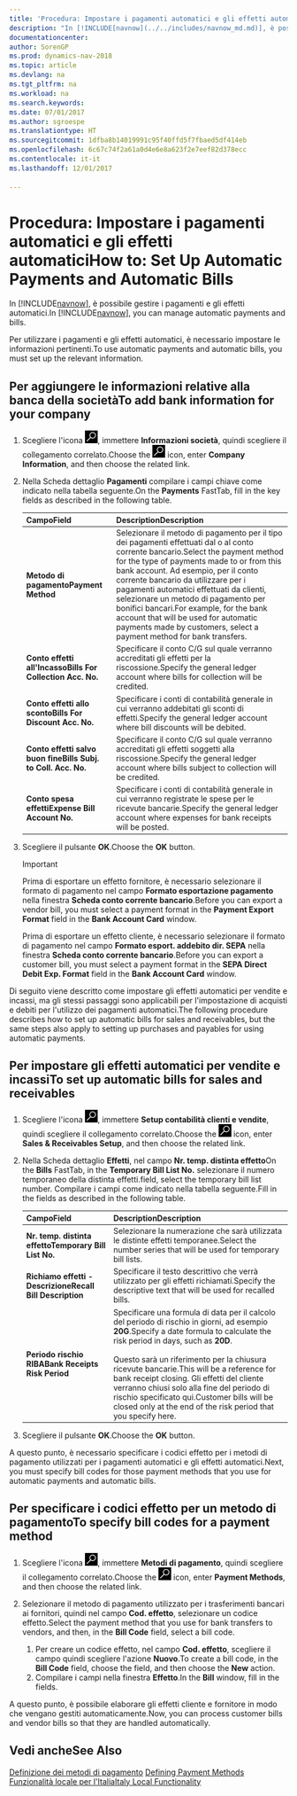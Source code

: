 ```yaml
---
title: 'Procedura: Impostare i pagamenti automatici e gli effetti automatici'
description: "In [!INCLUDE[navnow](../../includes/navnow_md.md)], è possibile gestire i pagamenti e gli effetti automatici."
documentationcenter: 
author: SorenGP
ms.prod: dynamics-nav-2018
ms.topic: article
ms.devlang: na
ms.tgt_pltfrm: na
ms.workload: na
ms.search.keywords: 
ms.date: 07/01/2017
ms.author: sgroespe
ms.translationtype: HT
ms.sourcegitcommit: 1dfba8b14019991c95f40ffd5f7fbaed5df414eb
ms.openlocfilehash: 6c67c74f2a61a0d4e6e8a623f2e7eef82d378ecc
ms.contentlocale: it-it
ms.lasthandoff: 12/01/2017

---
```

# <a name="how-to-set-up-automatic-payments-and-automatic-bills"></a><span data-ttu-id="973f0-103">Procedura: Impostare i pagamenti automatici e gli effetti automatici</span><span class="sxs-lookup"><span data-stu-id="973f0-103">How to: Set Up Automatic Payments and Automatic Bills</span></span>
<span data-ttu-id="973f0-104">In [!INCLUDE[navnow](../../includes/navnow_md.md)], è possibile gestire i pagamenti e gli effetti automatici.</span><span class="sxs-lookup"><span data-stu-id="973f0-104">In [!INCLUDE[navnow](../../includes/navnow_md.md)], you can manage automatic payments and bills.</span></span>  

<span data-ttu-id="973f0-105">Per utilizzare i pagamenti e gli effetti automatici, è necessario impostare le informazioni pertinenti.</span><span class="sxs-lookup"><span data-stu-id="973f0-105">To use automatic payments and automatic bills, you must set up the relevant information.</span></span>  

## <a name="to-add-bank-information-for-your-company"></a><span data-ttu-id="973f0-106">Per aggiungere le informazioni relative alla banca della società</span><span class="sxs-lookup"><span data-stu-id="973f0-106">To add bank information for your company</span></span>  

1.  <span data-ttu-id="973f0-107">Scegliere l'icona ![Cerca pagina o report](../../media/ui-search/search_small.png "icona Cerca pagina o report"), immettere **Informazioni società**, quindi scegliere il collegamento correlato.</span><span class="sxs-lookup"><span data-stu-id="973f0-107">Choose the ![Search for Page or Report](../../media/ui-search/search_small.png "Search for Page or Report icon") icon, enter **Company Information**, and then choose the related link.</span></span>  
2.  <span data-ttu-id="973f0-108">Nella Scheda dettaglio **Pagamenti** compilare i campi chiave come indicato nella tabella seguente.</span><span class="sxs-lookup"><span data-stu-id="973f0-108">On the **Payments** FastTab, fill in the key fields as described in the following table.</span></span>  

    |<span data-ttu-id="973f0-109">Campo</span><span class="sxs-lookup"><span data-stu-id="973f0-109">Field</span></span>|<span data-ttu-id="973f0-110">Description</span><span class="sxs-lookup"><span data-stu-id="973f0-110">Description</span></span>|  
    |------------------------------------|---------------------------------------|  
    |<span data-ttu-id="973f0-111">**Metodo di pagamento**</span><span class="sxs-lookup"><span data-stu-id="973f0-111">**Payment Method**</span></span>|<span data-ttu-id="973f0-112">Selezionare il metodo di pagamento per il tipo dei pagamenti effettuati dal o al conto corrente bancario.</span><span class="sxs-lookup"><span data-stu-id="973f0-112">Select the payment method for the type of payments made to or from this bank account.</span></span> <span data-ttu-id="973f0-113">Ad esempio, per il conto corrente bancario da utilizzare per i pagamenti automatici effettuati da clienti, selezionare un metodo di pagamento per bonifici bancari.</span><span class="sxs-lookup"><span data-stu-id="973f0-113">For example, for the bank account that will be used for automatic payments made by customers, select a payment method for bank transfers.</span></span>|  
    |<span data-ttu-id="973f0-114">**Conto effetti all'Incasso**</span><span class="sxs-lookup"><span data-stu-id="973f0-114">**Bills For Collection Acc. No.**</span></span>|<span data-ttu-id="973f0-115">Specificare il conto C/G sul quale verranno accreditati gli effetti per la riscossione.</span><span class="sxs-lookup"><span data-stu-id="973f0-115">Specify the general ledger account where bills for collection will be credited.</span></span>|  
    |<span data-ttu-id="973f0-116">**Conto effetti allo sconto**</span><span class="sxs-lookup"><span data-stu-id="973f0-116">**Bills For Discount Acc. No.**</span></span>|<span data-ttu-id="973f0-117">Specificare i conti di contabilità generale in cui verranno addebitati gli sconti di effetti.</span><span class="sxs-lookup"><span data-stu-id="973f0-117">Specify the general ledger account where bill discounts will be debited.</span></span>|  
    |<span data-ttu-id="973f0-118">**Conto effetti salvo buon fine**</span><span class="sxs-lookup"><span data-stu-id="973f0-118">**Bills Subj. to Coll. Acc. No.**</span></span>|<span data-ttu-id="973f0-119">Specificare il conto C/G sul quale verranno accreditati gli effetti soggetti alla riscossione.</span><span class="sxs-lookup"><span data-stu-id="973f0-119">Specify the general ledger account where bills subject to collection will be credited.</span></span>|  
    |<span data-ttu-id="973f0-120">**Conto spesa effetti**</span><span class="sxs-lookup"><span data-stu-id="973f0-120">**Expense Bill Account No.**</span></span>|<span data-ttu-id="973f0-121">Specificare i conti di contabilità generale in cui verranno registrate le spese per le ricevute bancarie.</span><span class="sxs-lookup"><span data-stu-id="973f0-121">Specify the general ledger account where expenses for bank receipts will be posted.</span></span>|  

5.  <span data-ttu-id="973f0-122">Scegliere il pulsante **OK**.</span><span class="sxs-lookup"><span data-stu-id="973f0-122">Choose the **OK** button.</span></span>  

    > [!IMPORTANT]  
    >  <span data-ttu-id="973f0-123">Prima di esportare un effetto fornitore, è necessario selezionare il formato di pagamento nel campo **Formato esportazione pagamento** nella finestra **Scheda conto corrente bancario**.</span><span class="sxs-lookup"><span data-stu-id="973f0-123">Before you can export a vendor bill, you must select a payment format in the **Payment Export Format** field in the **Bank Account Card** window.</span></span>  
    >   
    >  <span data-ttu-id="973f0-124">Prima di esportare un effetto cliente, è necessario selezionare il formato di pagamento nel campo **Formato esport. addebito dir. SEPA** nella finestra **Scheda conto corrente bancario**.</span><span class="sxs-lookup"><span data-stu-id="973f0-124">Before you can export a customer bill, you must select a payment format in the **SEPA Direct Debit Exp. Format** field in the **Bank Account Card** window.</span></span>  

<span data-ttu-id="973f0-125">Di seguito viene descritto come impostare gli effetti automatici per vendite e incassi, ma gli stessi passaggi sono applicabili per l'impostazione di acquisti e debiti per l'utilizzo dei pagamenti automatici.</span><span class="sxs-lookup"><span data-stu-id="973f0-125">The following procedure describes how to set up automatic bills for sales and receivables, but the same steps also apply to setting up purchases and payables for using automatic payments.</span></span>  

## <a name="to-set-up-automatic-bills-for-sales-and-receivables"></a><span data-ttu-id="973f0-126">Per impostare gli effetti automatici per vendite e incassi</span><span class="sxs-lookup"><span data-stu-id="973f0-126">To set up automatic bills for sales and receivables</span></span>  

1.  <span data-ttu-id="973f0-127">Scegliere l'icona ![Cerca pagina o report](../../media/ui-search/search_small.png "icona Cerca pagina o report"), immettere **Setup contabilità clienti e vendite**, quindi scegliere il collegamento correlato.</span><span class="sxs-lookup"><span data-stu-id="973f0-127">Choose the ![Search for Page or Report](../../media/ui-search/search_small.png "Search for Page or Report icon") icon, enter **Sales & Receivables Setup**, and then choose the related link.</span></span>  
2.  <span data-ttu-id="973f0-128">Nella Scheda dettaglio **Effetti**, nel campo **Nr. temp. distinta effetto**</span><span class="sxs-lookup"><span data-stu-id="973f0-128">On the **Bills** FastTab, in the **Temporary Bill List No.**</span></span> <span data-ttu-id="973f0-129">selezionare il numero temporaneo della distinta effetti.</span><span class="sxs-lookup"><span data-stu-id="973f0-129">field, select the temporary bill list number.</span></span> <span data-ttu-id="973f0-130">Compilare i campi come indicato nella tabella seguente.</span><span class="sxs-lookup"><span data-stu-id="973f0-130">Fill in the fields as described in the following table.</span></span>  

    |<span data-ttu-id="973f0-131">Campo</span><span class="sxs-lookup"><span data-stu-id="973f0-131">Field</span></span>|<span data-ttu-id="973f0-132">Description</span><span class="sxs-lookup"><span data-stu-id="973f0-132">Description</span></span>|  
    |---------------------------------|---------------------------------------|  
    |<span data-ttu-id="973f0-133">**Nr. temp. distinta effetto**</span><span class="sxs-lookup"><span data-stu-id="973f0-133">**Temporary Bill List No.**</span></span>|<span data-ttu-id="973f0-134">Selezionare la numerazione che sarà utilizzata le distinte effetti temporanee.</span><span class="sxs-lookup"><span data-stu-id="973f0-134">Select the number series that will be used for temporary bill lists.</span></span>|  
    |<span data-ttu-id="973f0-135">**Richiamo effetti - Descrizione**</span><span class="sxs-lookup"><span data-stu-id="973f0-135">**Recall Bill Description**</span></span>|<span data-ttu-id="973f0-136">Specificare il testo descrittivo che verrà utilizzato per gli effetti richiamati.</span><span class="sxs-lookup"><span data-stu-id="973f0-136">Specify the descriptive text that will be used for recalled bills.</span></span>|  
    |<span data-ttu-id="973f0-137">**Periodo rischio RIBA**</span><span class="sxs-lookup"><span data-stu-id="973f0-137">**Bank Receipts Risk Period**</span></span>|<span data-ttu-id="973f0-138">Specificare una formula di data per il calcolo del periodo di rischio in giorni, ad esempio **20G**.</span><span class="sxs-lookup"><span data-stu-id="973f0-138">Specify a date formula to calculate the risk period in days, such as **20D**.</span></span><br /><br /> <span data-ttu-id="973f0-139">Questo sarà un riferimento per la chiusura ricevute bancarie.</span><span class="sxs-lookup"><span data-stu-id="973f0-139">This will be a reference for bank receipt closing.</span></span> <span data-ttu-id="973f0-140">Gli effetti del cliente verranno chiusi solo alla fine del periodo di rischio specificato qui.</span><span class="sxs-lookup"><span data-stu-id="973f0-140">Customer bills will be closed only at the end of the risk period that you specify here.</span></span>|  

3.  <span data-ttu-id="973f0-141">Scegliere il pulsante **OK**.</span><span class="sxs-lookup"><span data-stu-id="973f0-141">Choose the **OK** button.</span></span>  

 <span data-ttu-id="973f0-142">A questo punto, è necessario specificare i codici effetto per i metodi di pagamento utilizzati per i pagamenti automatici e gli effetti automatici.</span><span class="sxs-lookup"><span data-stu-id="973f0-142">Next, you must specify bill codes for those payment methods that you use for automatic payments and automatic bills.</span></span>  

## <a name="to-specify-bill-codes-for-a-payment-method"></a><span data-ttu-id="973f0-143">Per specificare i codici effetto per un metodo di pagamento</span><span class="sxs-lookup"><span data-stu-id="973f0-143">To specify bill codes for a payment method</span></span>  

1.  <span data-ttu-id="973f0-144">Scegliere l'icona ![Cerca pagina o report](../../media/ui-search/search_small.png "icona Cerca pagina o report"), immettere **Metodi di pagamento**, quindi scegliere il collegamento correlato.</span><span class="sxs-lookup"><span data-stu-id="973f0-144">Choose the ![Search for Page or Report](../../media/ui-search/search_small.png "Search for Page or Report icon") icon, enter **Payment Methods**, and then choose the related link.</span></span>  
2.  <span data-ttu-id="973f0-145">Selezionare il metodo di pagamento utilizzato per i trasferimenti bancari ai fornitori, quindi nel campo **Cod. effetto**, selezionare un codice effetto.</span><span class="sxs-lookup"><span data-stu-id="973f0-145">Select the payment method that you use for bank transfers to vendors, and then, in the **Bill Code** field, select a bill code.</span></span>  

    1.  <span data-ttu-id="973f0-146">Per creare un codice effetto, nel campo **Cod. effetto**, scegliere il campo quindi scegliere l'azione **Nuovo**.</span><span class="sxs-lookup"><span data-stu-id="973f0-146">To create a bill code, in the **Bill Code** field, choose the field, and then choose the **New** action.</span></span>  
    2.  <span data-ttu-id="973f0-147">Compilare i campi nella finestra **Effetto**.</span><span class="sxs-lookup"><span data-stu-id="973f0-147">In the **Bill** window, fill in the fields.</span></span>

<span data-ttu-id="973f0-148">A questo punto, è possibile elaborare gli effetti cliente e fornitore in modo che vengano gestiti automaticamente.</span><span class="sxs-lookup"><span data-stu-id="973f0-148">Now, you can process customer bills and vendor bills so that they are handled automatically.</span></span>  

## <a name="see-also"></a><span data-ttu-id="973f0-149">Vedi anche</span><span class="sxs-lookup"><span data-stu-id="973f0-149">See Also</span></span>  
 <span data-ttu-id="973f0-150">[Definizione dei metodi di pagamento](../../finance-payment-methods.md)   </span><span class="sxs-lookup"><span data-stu-id="973f0-150">[Defining Payment Methods](../../finance-payment-methods.md)   </span></span>  
  [<span data-ttu-id="973f0-151">Funzionalità locale per l'Italia</span><span class="sxs-lookup"><span data-stu-id="973f0-151">Italy Local Functionality</span></span>](italy-local-functionality.md)

